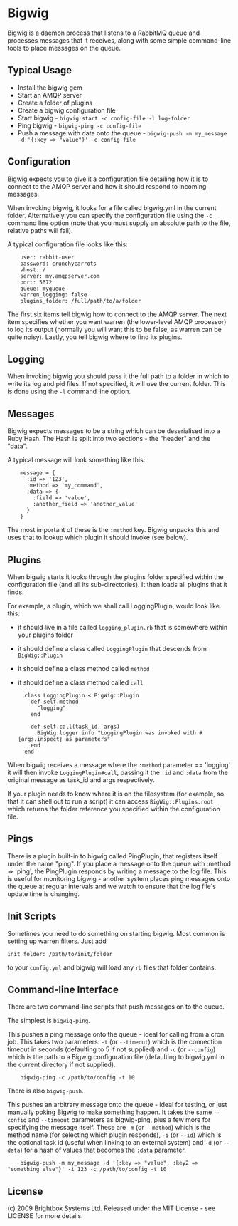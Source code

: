 Bigwig
======

Bigwig is a daemon process that listens to a RabbitMQ queue and processes messages that it receives, along with some simple command-line tools to place messages on the queue.   

Typical Usage
-------------

* Install the bigwig gem
* Start an AMQP server
* Create a folder of plugins
* Create a bigwig configuration file
* Start bigwig - `bigwig start -c config-file -l log-folder`
* Ping bigwig - `bigwig-ping -c config-file`
* Push a message with data onto the queue - `bigwig-push -m my_message -d '{:key => "value"}' -c config-file`

Configuration
-------------

Bigwig expects you to give it a configuration file detailing how it is to connect to the AMQP server and how it should respond to incoming messages.  

When invoking bigwig, it looks for a file called bigwig.yml in the current folder.  Alternatively you can specify the configuration file using the `-c` command line option (note that you must supply an absolute path to the file, relative paths will fail).  

A typical configuration file looks like this: 

        user: rabbit-user
        password: crunchycarrots
        vhost: /
        server: my.amqpserver.com
        port: 5672
        queue: myqueue
        warren_logging: false
        plugins_folder: /full/path/to/a/folder

The first six items tell bigwig how to connect to the AMQP server.  The next item specifies whether you want warren (the lower-level AMQP processor) to log its output (normally you will want this to be false, as warren can be quite noisy).  Lastly, you tell bigwig where to find its plugins.  

Logging
-------

When invoking bigwig you should pass it the full path to a folder in which to write its log and pid files.  If not specified, it will use the current folder.  This is done using the `-l` command line option.  

Messages
--------

Bigwig expects messages to be a string which can be deserialised into a Ruby Hash.  The Hash is split into two sections - the "header" and the "data".  

A typical message will look something like this: 

        message = { 
          :id => '123', 
          :method => 'my_command', 
          :data => { 
            :field => 'value', 
            :another_field => 'another_value'
          }
        }

The most important of these is the `:method` key.  Bigwig unpacks this and uses that to lookup which plugin it should invoke (see below).  

Plugins
-------

When bigwig starts it looks through the plugins folder specified within the configuration file (and all its sub-directories).  It then loads all plugins that it finds.  

For example, a plugin, which we shall call LoggingPlugin, would look like this: 

* it should live in a file called `logging_plugin.rb` that is somewhere within your plugins folder
* it should define a class called `LoggingPlugin` that descends from `BigWig::Plugin`
* it should define a class method called `method`
* it should define a class method called `call`

        class LoggingPlugin < BigWig::Plugin
          def self.method
            "logging"
          end
          
          def self.call(task_id, args)
            BigWig.logger.info "LoggingPlugin was invoked with #{args.inspect} as parameters"
          end
        end

When bigwig receives a message where the `:method` parameter == 'logging' it will then invoke `LoggingPlugin#call`, passing it the `:id` and `:data` from the original message as task_id and args respectively.  

If your plugin needs to know where it is on the filesystem (for example, so that it can shell out to run a script) it can access `BigWig::Plugins.root` which returns the folder reference you specified within the configuration file.  

Pings
-----

There is a plugin built-in to bigwig called PingPlugin, that registers itself under the name "ping".  If you place a message onto the queue with :method => 'ping', the PingPlugin responds by writing a message to the log file.  This is useful for monitoring bigwig - another system places ping messages onto the queue at regular intervals and we watch to ensure that the log file's update time is changing.  

Init Scripts
------------

Sometimes you need to do something on starting bigwig. Most common is setting up warren filters. Just add 

    init_folder: /path/to/init/folder

to your `config.yml` and bigwig will load any `rb` files that folder contains.


Command-line Interface
----------------------

There are two command-line scripts that push messages on to the queue.  

The simplest is `bigwig-ping`.  

This pushes a ping message onto the queue - ideal for calling from a cron job.  This takes two parameters: `-t` (or `--timeout`) which is the connection timeout in seconds (defaulting to 5 if not supplied) and `-c` (or `--config`) which is the path to a Bigwig configuration file (defaulting to bigwig.yml in the current directory if not supplied).  

        bigwig-ping -c /path/to/config -t 10

There is also `bigwig-push`.  

This pushes an arbitrary message onto the queue - ideal for testing, or just manually poking Bigwig to make something happen.  It takes the same `--config` and `--timeout` parameters as bigwig-ping, plus a few more for specifying the message itself.  These are `-m` (or `--method`) which is the method name (for selecting which plugin responds), `-i` (or `--id`) which is the optional task id (useful when linking to an external system) and `-d` (or `--data`) for a hash of values that becomes the `:data` parameter.  

        bigwig-push -m my_message -d '{:key => "value", :key2 => "something else"}' -i 123 -c /path/to/config -t 10

License
-------

(c) 2009 Brightbox Systems Ltd.  Released under the MIT License - see LICENSE for more details.  


